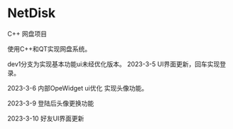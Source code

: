 # NetDisk
C++ 网盘项目

使用C++和QT实现网盘系统。

dev1分支为实现基本功能ui未经优化版本。
2023-3-5
UI界面更新，回车实现登录。

2023-3-6
内部OpeWidget ui优化 实现头像功能。

2023-3-9
登陆后头像更换功能

2023-3-10
好友UI界面更新